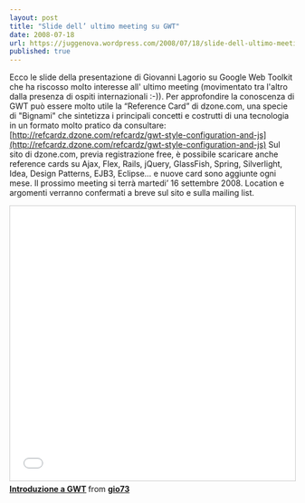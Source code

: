 ```yaml
---
layout: post
title: "Slide dell’ ultimo meeting su GWT"
date: 2008-07-18
url: https://juggenova.wordpress.com/2008/07/18/slide-dell-ultimo-meeting-su-gwt/
published: true 
---
```


Ecco le slide della presentazione di Giovanni Lagorio su Google Web Toolkit che ha riscosso molto interesse all' ultimo meeting (movimentato tra l'altro dalla presenza di ospiti internazionali :-)). Per approfondire la conoscenza di GWT può essere molto utile la “Reference Card” di dzone.com, una specie di "Bignami" che sintetizza i principali concetti e costrutti di una tecnologia in un formato molto pratico da consultare: [http://refcardz.dzone.com/refcardz/gwt-style-configuration-and-js](http://refcardz.dzone.com/refcardz/gwt-style-configuration-and-js) Sul sito di dzone.com, previa registrazione free, è possibile scaricare anche reference cards su Ajax, Flex, Rails, jQuery, GlassFish, Spring, Silverlight, Idea, Design Patterns, EJB3, Eclipse… e nuove card sono aggiunte ogni mese. Il prossimo meeting si terrà martedi’ 16 settembre 2008. Location e argomenti verranno confermati a breve sul sito e sulla mailing list. 

<iframe src="//www.slideshare.net/slideshow/embed_code/key/98b6sMBpz3Tt0b" width="595" height="485" frameborder="0" marginwidth="0" marginheight="0" scrolling="no" style="border:1px solid #CCC; border-width:1px; margin-bottom:5px; max-width: 100%;" allowfullscreen> </iframe> <div style="margin-bottom:5px"> <strong> <a href="//www.slideshare.net/slideshow/introduzione-a-gwt/517135" title="Introduzione a GWT" target="_blank">Introduzione a GWT</a> </strong> from <strong><a href="//www.slideshare.net/gio73" target="_blank">gio73</a></strong> </div>
